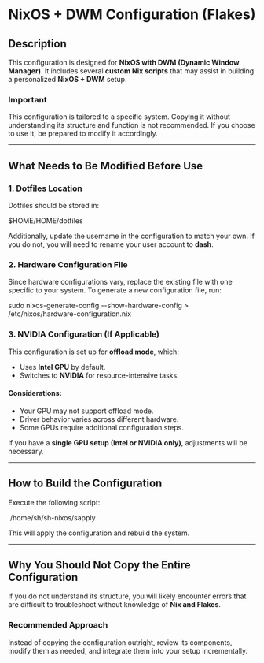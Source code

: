 # NixOS + DWM Configuration (Flakes)

## Description

This configuration is designed for **NixOS with DWM (Dynamic Window Manager)**. It includes several **custom Nix scripts** that may assist in building a personalized **NixOS + DWM** setup.

### Important

This configuration is tailored to a specific system. Copying it without understanding its structure and function is not recommended. If you choose to use it, be prepared to modify it accordingly.

---

## What Needs to Be Modified Before Use

### 1. Dotfiles Location

Dotfiles should be stored in:

$HOME/HOME/dotfiles

Additionally, update the username in the configuration to match your own. If you do not, you will need to rename your user account to **dash**.

### 2. Hardware Configuration File

Since hardware configurations vary, replace the existing file with one specific to your system. To generate a new configuration file, run:

sudo nixos-generate-config --show-hardware-config > /etc/nixos/hardware-configuration.nix

### 3. NVIDIA Configuration (If Applicable)

This configuration is set up for **offload mode**, which:

- Uses **Intel GPU** by default.
- Switches to **NVIDIA** for resource-intensive tasks.

#### Considerations:

- Your GPU may not support offload mode.
- Driver behavior varies across different hardware.
- Some GPUs require additional configuration steps.

If you have a **single GPU setup (Intel or NVIDIA only)**, adjustments will be necessary.

---

## How to Build the Configuration

Execute the following script:

./home/sh/sh-nixos/sapply

This will apply the configuration and rebuild the system.

---

## Why You Should Not Copy the Entire Configuration

If you do not understand its structure, you will likely encounter errors that are difficult to troubleshoot without knowledge of **Nix and Flakes**.

### Recommended Approach

Instead of copying the configuration outright, review its components, modify them as needed, and integrate them into your setup incrementally.
